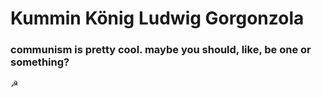 # Kummin König Ludwig Gorgonzola
### communism is pretty cool. maybe you should, like, be one or something?

☭
